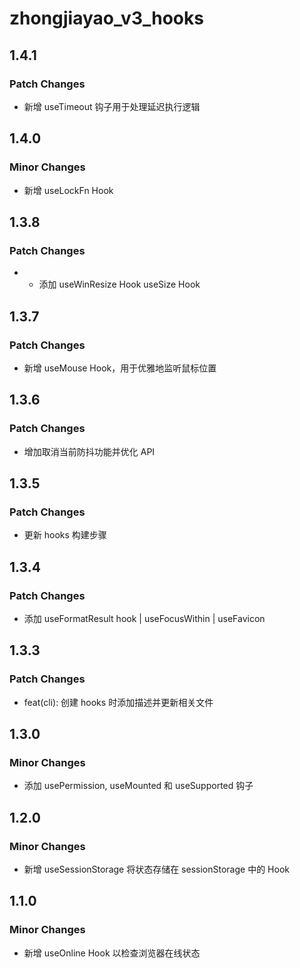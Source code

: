 # zhongjiayao_v3_hooks

## 1.4.1

### Patch Changes

- 新增 useTimeout 钩子用于处理延迟执行逻辑

## 1.4.0

### Minor Changes

- 新增 useLockFn Hook

## 1.3.8

### Patch Changes

- - 添加 useWinResize Hook useSize Hook

## 1.3.7

### Patch Changes

- 新增 useMouse Hook，用于优雅地监听鼠标位置

## 1.3.6

### Patch Changes

- 增加取消当前防抖功能并优化 API

## 1.3.5

### Patch Changes

- 更新 hooks 构建步骤

## 1.3.4

### Patch Changes

- 添加 useFormatResult hook | useFocusWithin | useFavicon

## 1.3.3

### Patch Changes

- feat(cli): 创建 hooks 时添加描述并更新相关文件

## 1.3.0

### Minor Changes

- 添加 usePermission, useMounted 和 useSupported 钩子

## 1.2.0

### Minor Changes

- 新增 useSessionStorage 将状态存储在 sessionStorage 中的 Hook

## 1.1.0

### Minor Changes

- 新增 useOnline Hook 以检查浏览器在线状态
